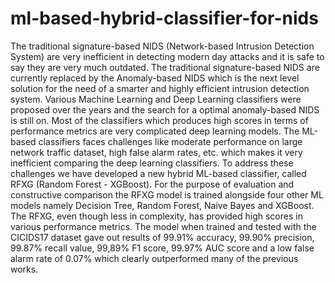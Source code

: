# ml-based-hybrid-classifier-for-nids
The traditional signature-based NIDS (Network-based Intrusion Detection
System) are very inefficient in detecting modern day attacks and it is safe to
say they are very much outdated. The traditional signature-based NIDS are
currently replaced by the Anomaly-based NIDS which is the next level
solution for the need of a smarter and highly efficient intrusion detection
system. Various Machine Learning and Deep Learning classifiers were
proposed over the years and the search for a optimal anomaly-based NIDS is
still on.
Most of the classifiers which produces high scores in terms of performance
metrics are very complicated deep learning models. The ML-based
classifiers faces challenges like moderate performance on large network
traffic dataset, high false alarm rates, etc. which makes it very inefficient
comparing the deep learning classifiers. To address these challenges we
have developed a new hybrid ML-based classifier, called RFXG (Random
Forest - XGBoost). For the purpose of evaluation and constructive
comparison the RFXG model is trained alongside four other ML models
namely Decision Tree, Random Forest, Naive Bayes and XGBoost.
The RFXG, even though less in complexity, has provided high scores in
various performance metrics. The model when trained and tested with the
CICIDS17 dataset gave out results of 99.91% accuracy, 99.90% precision,
99.87% recall value, 99,89% F1 score, 99.97% AUC score and a low false
alarm rate of 0.07% which clearly outperformed many of the previous works.
